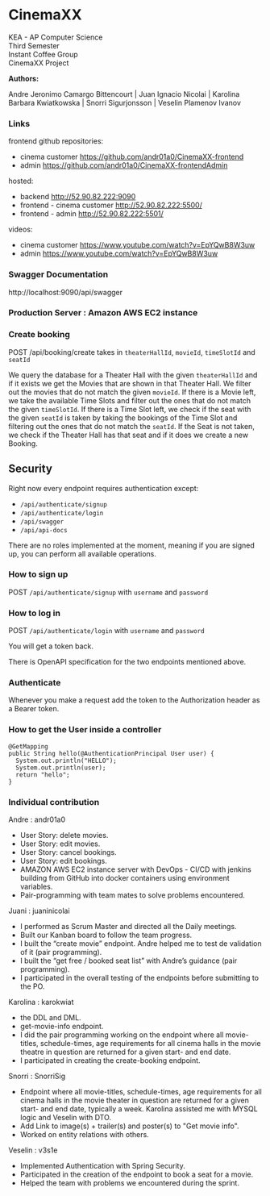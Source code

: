 # CinemaXX

KEA - AP Computer Science\
Third Semester\
Instant Coffee Group\
CinemaXX Project

**Authors:**

Andre Jeronimo Camargo Bittencourt | Juan Ignacio Nicolai | Karolina Barbara Kwiatkowska | Snorri Sigurjonsson | Veselin Plamenov Ivanov

### Links

frontend github repositories: 
* cinema customer https://github.com/andr01a0/CinemaXX-frontend
* admin https://github.com/andr01a0/CinemaXX-frontendAdmin

hosted:
* backend http://52.90.82.222:9090
* frontend - cinema customer http://52.90.82.222:5500/ 
* frontend - admin http://52.90.82.222:5501/

videos:
* cinema customer https://www.youtube.com/watch?v=EpYQwB8W3uw
* admin https://www.youtube.com/watch?v=EpYQwB8W3uw

### Swagger Documentation

http://localhost:9090/api/swagger

### Production Server : Amazon AWS EC2 instance

### Create booking

POST /api/booking/create takes in `theaterHallId`, `movieId`, `timeSlotId` and `seatId`

We query the database for a Theater Hall with the given `theaterHallId` and if
it exists we get the Movies that are shown in that Theater Hall. We filter out
the movies that do not match the given `movieId`. If there is a Movie left, we
take the available Time Slots and filter out the ones that do not match the
given `timeSlotId`. If there is a Time Slot left, we check if the seat with the
given `seatId` is taken by taking the bookings of the Time Slot and filtering
out the ones that do not match the `seatId`. If the Seat is not taken, we check
if the Theater Hall has that seat and if it does we create a new Booking.

## Security

Right now every endpoint requires authentication except:

* `/api/authenticate/signup`
* `/api/authenticate/login`
* `/api/swagger`
* `/api/api-docs`

There are no roles implemented at the moment, meaning if you are signed up, you
can perform all available operations.

### How to sign up

POST `/api/authenticate/signup` with `username` and `password`


### How to log in

POST `/api/authenticate/login` with `username` and `password`

You will get a token back.

There is OpenAPI specification for the two endpoints mentioned above.

### Authenticate

Whenever you make a request add the token to the Authorization header as a Bearer token.


### How to get the User inside a controller

```
@GetMapping
public String hello(@AuthenticationPrincipal User user) {
  System.out.println("HELLO");
  System.out.println(user);
  return "hello";
}
```

### Individual contribution

Andre : andr01a0
- User Story: delete movies.
- User Story: edit movies.
- User Story: cancel bookings.
- User Story: edit bookings.
- AMAZON AWS EC2 instance server with DevOps - CI/CD with jenkins building from GitHub into docker containers using environment variables.
- Pair-programming with team mates to solve problems encountered.

Juani : juaninicolai
- I performed as Scrum Master and directed all the Daily meetings.
- Built our Kanban board to follow the team progress.
- I built the “create movie” endpoint. Andre helped me to test de validation of it (pair programming).
- I built the “get free / booked seat list” with Andre’s guidance (pair programming).
- I participated in the overall testing of the endpoints before submitting to the PO.

Karolina : karokwiat
- the DDL and DML.
- get-movie-info endpoint.
- I did the pair programming working on the endpoint where all movie-titles, schedule-times, age requirements for all cinema halls in the movie theatre in question are returned for a given start- and end date.
- I participated in creating the create-booking endpoint.

Snorri : SnorriSig
- Endpoint where all movie-titles, schedule-times, age requirements for all cinema halls in the movie theater in question are returned for a given start- and end date, typically a week. Karolina assisted me with MYSQL logic and Veselin with DTO.
- Add Link to image(s) + trailer(s) and poster(s) to "Get movie info".
- Worked on entity relations with others.

Veselin : v3s1e
- Implemented Authentication with Spring Security.
- Participated in the creation of the endpoint to book a seat for a movie.
- Helped the team with problems we encountered during the sprint.
